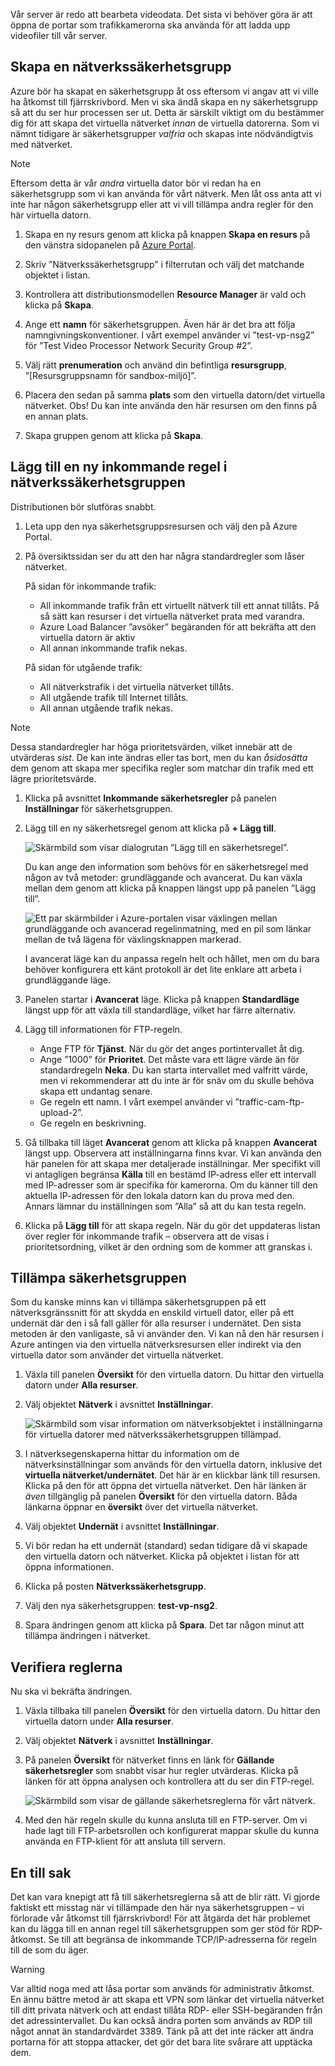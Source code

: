 Vår server är redo att bearbeta videodata. Det sista vi behöver göra är att öppna de portar som trafikkamerorna ska använda för att ladda upp videofiler till vår server.

## <a name="create-a-network-security-group"></a>Skapa en nätverkssäkerhetsgrupp

Azure bör ha skapat en säkerhetsgrupp åt oss eftersom vi angav att vi ville ha åtkomst till fjärrskrivbord. Men vi ska ändå skapa en ny säkerhetsgrupp så att du ser hur processen ser ut. Detta är särskilt viktigt om du bestämmer dig för att skapa det virtuella nätverket _innan_ de virtuella datorerna. Som vi nämnt tidigare är säkerhetsgrupper _valfria_ och skapas inte nödvändigtvis med nätverket.

> [!NOTE]
> Eftersom detta är vår _andra_ virtuella dator bör vi redan ha en säkerhetsgrupp som vi kan använda för vårt nätverk. Men låt oss anta att vi inte har någon säkerhetsgrupp eller att vi vill tillämpa andra regler för den här virtuella datorn.

1. Skapa en ny resurs genom att klicka på knappen **Skapa en resurs** på den vänstra sidopanelen på [Azure Portal](https://portal.azure.com/learn.docs.microsoft.com?azure-portal=true).

1. Skriv ”Nätverkssäkerhetsgrupp” i filterrutan och välj det matchande objektet i listan.

1. Kontrollera att distributionsmodellen **Resource Manager** är vald och klicka på **Skapa**.

1. Ange ett **namn** för säkerhetsgruppen. Även här är det bra att följa namngivningskonventioner. I vårt exempel använder vi ”test-vp-nsg2” för ”Test Video Processor Network Security Group #2”.

1. Välj rätt **prenumeration** och använd din befintliga **resursgrupp**, ”<rgn>[Resursgruppsnamn för sandbox-miljö]</rgn>”.

1. Placera den sedan på samma **plats** som den virtuella datorn/det virtuella nätverket. Obs! Du kan inte använda den här resursen om den finns på en annan plats.

1. Skapa gruppen genom att klicka på **Skapa**.

## <a name="add-a-new-inbound-rule-to-our-network-security-group"></a>Lägg till en ny inkommande regel i nätverkssäkerhetsgruppen

Distributionen bör slutföras snabbt.

1. Leta upp den nya säkerhetsgruppsresursen och välj den på Azure Portal.

1. På översiktssidan ser du att den har några standardregler som låser nätverket.

    På sidan för inkommande trafik:

    - All inkommande trafik från ett virtuellt nätverk till ett annat tillåts. På så sätt kan resurser i det virtuella nätverket prata med varandra.
    - Azure Load Balancer ”avsöker” begäranden för att bekräfta att den virtuella datorn är aktiv
    - All annan inkommande trafik nekas.

    På sidan för utgående trafik:
    - All nätverkstrafik i det virtuella nätverket tillåts.
    - All utgående trafik till Internet tillåts.
    - All annan utgående trafik nekas.

> [!NOTE]
> Dessa standardregler har höga prioritetsvärden, vilket innebär att de utvärderas _sist_. De kan inte ändras eller tas bort, men du kan _åsidosätta_ dem genom att skapa mer specifika regler som matchar din trafik med ett lägre prioritetsvärde.

1. Klicka på avsnittet **Inkommande säkerhetsregler** på panelen **Inställningar** för säkerhetsgruppen.

1. Lägg till en ny säkerhetsregel genom att klicka på **+ Lägg till**.

    ![Skärmbild som visar dialogrutan ”Lägg till en säkerhetsregel”.](../media/8-add-rule.png)

    Du kan ange den information som behövs för en säkerhetsregel med någon av två metoder: grundläggande och avancerat. Du kan växla mellan dem genom att klicka på knappen längst upp på panelen ”Lägg till”.

    ![Ett par skärmbilder i Azure-portalen visar växlingen mellan grundläggande och avancerad regelinmatning, med en pil som länkar mellan de två lägena för växlingsknappen markerad.](../media/8-advanced-create-rule.png)

    I avancerat läge kan du anpassa regeln helt och hållet, men om du bara behöver konfigurera ett känt protokoll är det lite enklare att arbeta i grundläggande läge.

1. Panelen startar i **Avancerat** läge. Klicka på knappen **Standardläge** längst upp för att växla till standardläge, vilket har färre alternativ.

1. Lägg till informationen för FTP-regeln.

    - Ange FTP för **Tjänst**. När du gör det anges portintervallet åt dig.
    - Ange ”1000” för **Prioritet**. Det måste vara ett lägre värde än för standardregeln **Neka**. Du kan starta intervallet med valfritt värde, men vi rekommenderar att du inte är för snäv om du skulle behöva skapa ett undantag senare.
    - Ge regeln ett namn. I vårt exempel använder vi ”traffic-cam-ftp-upload-2”.
    - Ge regeln en beskrivning.

1. Gå tillbaka till läget **Avancerat** genom att klicka på knappen **Avancerat** längst upp. Observera att inställningarna finns kvar. Vi kan använda den här panelen för att skapa mer detaljerade inställningar. Mer specifikt vill vi antagligen begränsa **Källa** till en bestämd IP-adress eller ett intervall med IP-adresser som är specifika för kamerorna. Om du känner till den aktuella IP-adressen för den lokala datorn kan du prova med den. Annars lämnar du inställningen som ”Alla” så att du kan testa regeln.

1. Klicka på **Lägg till** för att skapa regeln. När du gör det uppdateras listan över regler för inkommande trafik – observera att de visas i prioritetsordning, vilket är den ordning som de kommer att granskas i.

## <a name="apply-the-security-group"></a>Tillämpa säkerhetsgruppen

Som du kanske minns kan vi tillämpa säkerhetsgruppen på ett nätverksgränssnitt för att skydda en enskild virtuell dator, eller på ett undernät där den i så fall gäller för alla resurser i undernätet. Den sista metoden är den vanligaste, så vi använder den. Vi kan nå den här resursen i Azure antingen via den virtuella nätverksresursen eller indirekt via den virtuella dator som använder det virtuella nätverket.

1. Växla till panelen **Översikt** för den virtuella datorn. Du hittar den virtuella datorn under **Alla resurser**.

1. Välj objektet **Nätverk** i avsnittet **Inställningar**.

    ![Skärmbild som visar information om nätverksobjektet i inställningarna för virtuella datorer med nätverkssäkerhetsgruppen tillämpad.](../media/8-network-settings.png)

1. I nätverksegenskaperna hittar du information om de nätverksinställningar som används för den virtuella datorn, inklusive det **virtuella nätverket/undernätet**. Det här är en klickbar länk till resursen. Klicka på den för att öppna det virtuella nätverket. Den här länken är _även_ tillgänglig på panelen **Översikt** för den virtuella datorn. Båda länkarna öppnar en **översikt** över det virtuella nätverket.

1. Välj objektet **Undernät** i avsnittet **Inställningar**.

1. Vi bör redan ha ett undernät (standard) sedan tidigare då vi skapade den virtuella datorn och nätverket. Klicka på objektet i listan för att öppna informationen.

1. Klicka på posten **Nätverkssäkerhetsgrupp**.

1. Välj den nya säkerhetsgruppen: **test-vp-nsg2**.

1. Spara ändringen genom att klicka på **Spara**. Det tar någon minut att tillämpa ändringen i nätverket.

## <a name="verify-the-rules"></a>Verifiera reglerna

Nu ska vi bekräfta ändringen.

1. Växla tillbaka till panelen **Översikt** för den virtuella datorn. Du hittar den virtuella datorn under **Alla resurser**.

1. Välj objektet **Nätverk** i avsnittet **Inställningar**.

1. På panelen **Översikt** för nätverket finns en länk för **Gällande säkerhetsregler** som snabbt visar hur regler utvärderas. Klicka på länken för att öppna analysen och kontrollera att du ser din FTP-regel.

    ![Skärmbild som visar de gällande säkerhetsreglerna för vårt nätverk.](../media/8-effective-rules.png)

1. Med den här regeln skulle du kunna ansluta till en FTP-server. Om vi hade lagt till FTP-arbetsrollen och konfigurerat mappar skulle du kunna använda en FTP-klient för att ansluta till servern.

## <a name="one-more-thing"></a>En till sak

Det kan vara knepigt att få till säkerhetsreglerna så att de blir rätt. Vi gjorde faktiskt ett misstag när vi tillämpade den här nya säkerhetsgruppen – vi förlorade vår åtkomst till fjärrskrivbord! För att åtgärda det här problemet kan du lägga till en annan regel till säkerhetsgruppen som ger stöd för RDP-åtkomst. Se till att begränsa de inkommande TCP/IP-adresserna för regeln till de som du äger.

> [!WARNING]
> Var alltid noga med att låsa portar som används för administrativ åtkomst. En ännu bättre metod är att skapa ett VPN som länkar det virtuella nätverket till ditt privata nätverk och att endast tillåta RDP- eller SSH-begäranden från det adressintervallet. Du kan också ändra porten som används av RDP till något annat än standardvärdet 3389. Tänk på att det inte räcker att ändra portarna för att stoppa attacker, det gör det bara lite svårare att upptäcka dem.